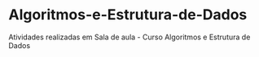 # Algoritmos-e-Estrutura-de-Dados
Atividades realizadas em Sala de aula - Curso Algoritmos e Estrutura de Dados
